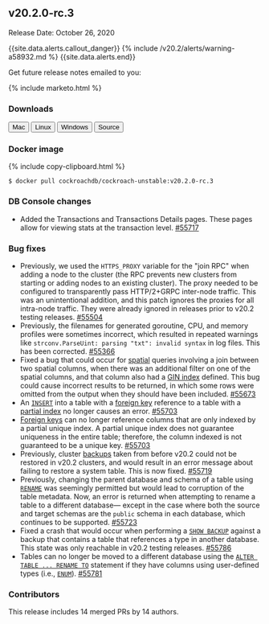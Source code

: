 ## v20.2.0-rc.3

Release Date: October 26, 2020

{{site.data.alerts.callout_danger}}
{% include /v20.2/alerts/warning-a58932.md %}
{{site.data.alerts.end}}

Get future release notes emailed to you:

{% include marketo.html %}

### Downloads

<div id="os-tabs" class="clearfix os-tabs_button-outline-primary">
    <a href="https://binaries.cockroachdb.com/cockroach-v20.2.0-rc.3.darwin-10.9-amd64.tgz"><button id="mac" data-eventcategory="mac-binary-release-notes">Mac</button></a>
    <a href="https://binaries.cockroachdb.com/cockroach-v20.2.0-rc.3.linux-amd64.tgz"><button id="linux" data-eventcategory="linux-binary-release-notes">Linux</button></a>
    <a href="https://binaries.cockroachdb.com/cockroach-v20.2.0-rc.3.windows-6.2-amd64.zip"><button id="windows" data-eventcategory="windows-binary-release-notes">Windows</button></a>
    <a href="https://binaries.cockroachdb.com/cockroach-v20.2.0-rc.3.src.tgz"><button id="source" data-eventcategory="source-release-notes">Source</button></a>
</div>

### Docker image

{% include copy-clipboard.html %}
~~~ shell
$ docker pull cockroachdb/cockroach-unstable:v20.2.0-rc.3
~~~

### DB Console changes

- Added the Transactions and Transactions Details pages. These pages allow for viewing stats at the transaction level. [#55717][#55717]

### Bug fixes

- Previously, we used the `HTTPS_PROXY` variable for the "join RPC" when adding a node to the cluster (the RPC prevents new clusters from starting or adding nodes to an existing cluster). The proxy needed to be configured to transparently pass HTTP/2+GRPC inter-node traffic. This was an unintentional addition, and this patch ignores the proxies for all intra-node traffic. They were already ignored in releases prior to v20.2 testing releases. [#55504][#55504]
- Previously, the filenames for generated goroutine, CPU, and memory profiles were sometimes incorrect, which resulted in repeated warnings like `strconv.ParseUint: parsing "txt": invalid syntax` in log files. This has been corrected. [#55366][#55366]
- Fixed a bug that could occur for [spatial](../v20.2/spatial-features.html) queries involving a join between two spatial columns, when there was an additional filter on one of the spatial columns, and that column also had a [GIN index](../v20.2/inverted-indexes.html) defined. This bug could cause incorrect results to be returned, in which some rows were omitted from the output when they should have been included. [#55673][#55673]
- An [`INSERT`](../v20.2/insert.html) into a table with a [foreign key](../v20.2/foreign-key.html) reference to a table with a [partial index](../v20.2/partial-indexes.html) no longer causes an error. [#55703][#55703]
- [Foreign keys](../v20.2/foreign-key.html) can no longer reference columns that are only indexed by a partial unique index. A partial unique index does not guarantee uniqueness in the entire table; therefore, the column indexed is not guaranteed to be a unique key. [#55703][#55703]
- Previously, cluster [backups](../v20.2/backup.html) taken from before v20.2 could not be restored in v20.2 clusters, and would result in an error message about failing to restore a system table. This is now fixed. [#55719][#55719]
- Previously, changing the parent database and schema of a table using [`RENAME`](../v20.2/rename-table.html) was seemingly permitted but would lead to corruption of the table metadata. Now, an error is returned when attempting to rename a table to a different database&mdash; except in the case where both the source and target schemas are the `public` schema in each database, which continues to be supported. [#55723][#55723]
- Fixed a crash that would occur when performing a [`SHOW BACKUP`](../v20.2/show-backup.html) against a backup that contains a table that references a type in another database. This state was only reachable in v20.2 testing releases. [#55786][#55786]
- Tables can no longer be moved to a different database using the [`ALTER TABLE ... RENAME TO`](../v20.2/rename-table.html) statement if they have columns using user-defined types (i.e., [`ENUM`](../v20.2/enum.html)). [#55781][#55781]

### Contributors

This release includes 14 merged PRs by 14 authors.

[#55366]: https://github.com/cockroachdb/cockroach/pull/55366
[#55504]: https://github.com/cockroachdb/cockroach/pull/55504
[#55639]: https://github.com/cockroachdb/cockroach/pull/55639
[#55673]: https://github.com/cockroachdb/cockroach/pull/55673
[#55703]: https://github.com/cockroachdb/cockroach/pull/55703
[#55717]: https://github.com/cockroachdb/cockroach/pull/55717
[#55719]: https://github.com/cockroachdb/cockroach/pull/55719
[#55723]: https://github.com/cockroachdb/cockroach/pull/55723
[#55781]: https://github.com/cockroachdb/cockroach/pull/55781
[#55786]: https://github.com/cockroachdb/cockroach/pull/55786

